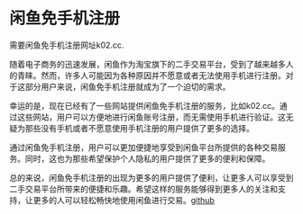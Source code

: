 # 闲鱼免手机注册

需要闲鱼免手机注册网址k02.cc.

随着电子商务的迅速发展，闲鱼作为淘宝旗下的二手交易平台，受到了越来越多人的青睐。然而，许多人可能因为各种原因并不愿意或者无法使用手机进行注册。对于这部分用户来说，闲鱼免手机注册就成为了一个迫切的需求。

幸运的是，现在已经有了一些网站提供闲鱼免手机注册的服务，比如k02.cc。通过这些网站，用户可以方便地进行闲鱼账号注册，而无需使用手机进行验证。这无疑为那些没有手机或者不愿意使用手机注册的用户提供了更多的选择。

通过闲鱼免手机注册，用户可以更加便捷地享受到闲鱼平台所提供的各种交易服务。同时，这也为那些希望保护个人隐私的用户提供了更多的便利和保障。

总的来说，闲鱼免手机注册的出现为更多的用户提供了便利，让更多人可以享受到二手交易平台所带来的便捷和乐趣。希望这样的服务能够得到更多人的关注和支持，让更多的人可以轻松畅快地使用闲鱼进行交易。[github](https://github.com)